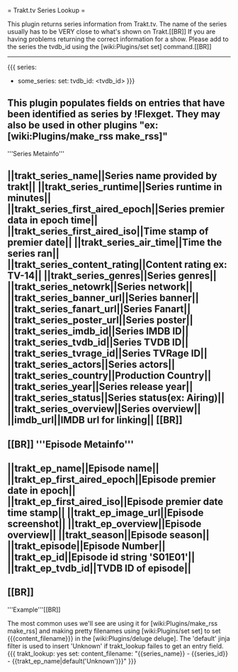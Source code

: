 = Trakt.tv Series Lookup =

This plugin returns series information from Trakt.tv. The name of the series usually has to be VERY close to what's shown on Trakt.[[BR]]
If you are having problems returning the correct information for a show. Please add to the series the tvdb_id using the [wiki:Plugins/set set] command.[[BR]]

----

{{{
series:
  - some_series:
      set:
        tvdb_id: <tvdb_id>
}}}

This plugin populates fields on entries that have been identified as series by !Flexget. They may also be used in other plugins "ex:[wiki:Plugins/make_rss make_rss]"
----
'''Series Metainfo'''

||trakt_series_name||Series name provided by trakt||
||trakt_series_runtime||Series runtime in minutes||
||trakt_series_first_aired_epoch||Series premier data in epoch time||
||trakt_series_first_aired_iso||Time stamp of premier date||
||trakt_series_air_time||Time the series ran||
||trakt_series_content_rating||Content rating ex: TV-14||
||trakt_series_genres||Series genres||
||trakt_series_netowrk||Series network||
||trakt_series_banner_url||Series banner||
||trakt_series_fanart_url||Series Fanart||
||trakt_series_poster_url||Series poster||
||trakt_series_imdb_id||Series IMDB ID||
||trakt_series_tvdb_id||Series TVDB ID||
||trakt_series_tvrage_id||Series TVRage ID||
||trakt_series_actors||Series actors||
||trakt_series_country||Production Country||
||trakt_series_year||Series release year||
||trakt_series_status||Series status(ex: Airing)||
||trakt_series_overview||Series overview||
||imdb_url||IMDB url for linking||
[[BR]]
----
[[BR]]
'''Episode Metainfo'''
----
||trakt_ep_name||Episode name||
||trakt_ep_first_aired_epoch||Episode premier date in epoch||
||trakt_ep_first_aired_iso||Episode premier date time stamp||
||trakt_ep_image_url||Episode screenshot||
||trakt_ep_overview||Episode overview||
||trakt_season||Episode season||
||trakt_episode||Episode Number||
||trakt_ep_id||Episode id string 'S01E01'||
||trakt_ep_tvdb_id||TVDB ID of episode||
----
[[BR]]
----
'''Example'''[[BR]]

The most common uses we'll see are using it for [wiki:Plugins/make_rss make_rss] and making pretty filenames using [wiki:Plugins/set set] to set {{{content_filename}}} in the [wiki:Plugins/deluge deluge]. The 'default' jinja filter is used to insert 'Unknown' if trakt_lookup failes to get an entry field.
{{{
trakt_lookup: yes
set:
  content_filename: "{{series_name}} - {{series_id}} - {{trakt_ep_name|default('Unknown')}}"
}}}